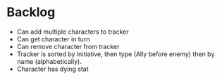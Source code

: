 # Backlog
- Can add multiple characters to tracker
- Can get character in turn
- Can remove character from tracker
- Tracker is sorted by initiative, then type (Ally before enemy)
  then by name (alphabetically).
- Character has dying stat